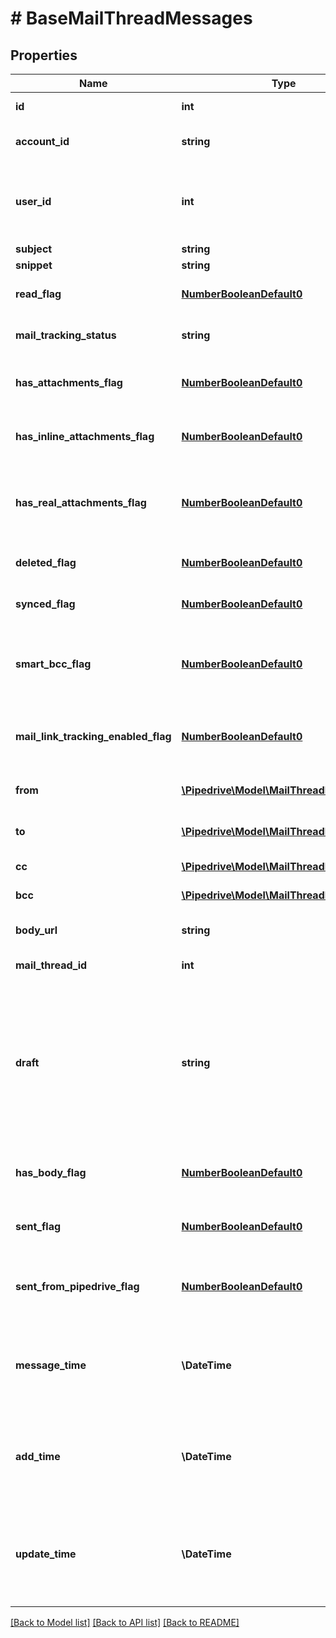 # # BaseMailThreadMessages

## Properties

Name | Type | Description | Notes
------------ | ------------- | ------------- | -------------
**id** | **int** | ID of the mail thread | [optional]
**account_id** | **string** | The connection account ID | [optional]
**user_id** | **int** | ID of the user whom mail message will be assigned to | [optional]
**subject** | **string** | The subject | [optional]
**snippet** | **string** | A snippet | [optional]
**read_flag** | [**NumberBooleanDefault0**](NumberBooleanDefault0.md) | Whether the mail thread is read | [optional]
**mail_tracking_status** | **string** | Mail tracking status | [optional]
**has_attachments_flag** | [**NumberBooleanDefault0**](NumberBooleanDefault0.md) | Whether the mail thread has an attachment | [optional]
**has_inline_attachments_flag** | [**NumberBooleanDefault0**](NumberBooleanDefault0.md) | Whether the mail thread has inline attachments | [optional]
**has_real_attachments_flag** | [**NumberBooleanDefault0**](NumberBooleanDefault0.md) | Whether the mail thread has real attachments (which are not inline) | [optional]
**deleted_flag** | [**NumberBooleanDefault0**](NumberBooleanDefault0.md) | Whether the mail thread is deleted | [optional]
**synced_flag** | [**NumberBooleanDefault0**](NumberBooleanDefault0.md) | Whether the mail thread is synced | [optional]
**smart_bcc_flag** | [**NumberBooleanDefault0**](NumberBooleanDefault0.md) | Whether one of the parties of the mail thread is Bcc | [optional]
**mail_link_tracking_enabled_flag** | [**NumberBooleanDefault0**](NumberBooleanDefault0.md) | Whether the link tracking of the mail thread is enabled | [optional]
**from** | [**\Pipedrive\Model\MailThreadParticipant[]**](MailThreadParticipant.md) | Senders of the mail thread | [optional]
**to** | [**\Pipedrive\Model\MailThreadParticipant[]**](MailThreadParticipant.md) | Recipients of the mail thread | [optional]
**cc** | [**\Pipedrive\Model\MailThreadParticipant[]**](MailThreadParticipant.md) | Participants of the Cc | [optional]
**bcc** | [**\Pipedrive\Model\MailThreadParticipant[]**](MailThreadParticipant.md) | Participants of the Bcc | [optional]
**body_url** | **string** | A link to the mail thread message | [optional]
**mail_thread_id** | **int** | ID of the mail thread | [optional]
**draft** | **string** | If the mail message has a draft status then the value is the mail message object as JSON formatted string, otherwise &#x60;null&#x60;. | [optional]
**has_body_flag** | [**NumberBooleanDefault0**](NumberBooleanDefault0.md) | Whether the mail thread message has a body | [optional]
**sent_flag** | [**NumberBooleanDefault0**](NumberBooleanDefault0.md) | Whether the mail thread message is sent | [optional]
**sent_from_pipedrive_flag** | [**NumberBooleanDefault0**](NumberBooleanDefault0.md) | Whether the mail thread message is sent from Pipedrive | [optional]
**message_time** | **\DateTime** | The time when the mail message was received or created | [optional]
**add_time** | **\DateTime** | The time when the mail message was inserted to database | [optional]
**update_time** | **\DateTime** | The time when the mail message was updated in database received | [optional]

[[Back to Model list]](../../README.md#models) [[Back to API list]](../../README.md#endpoints) [[Back to README]](../../README.md)
